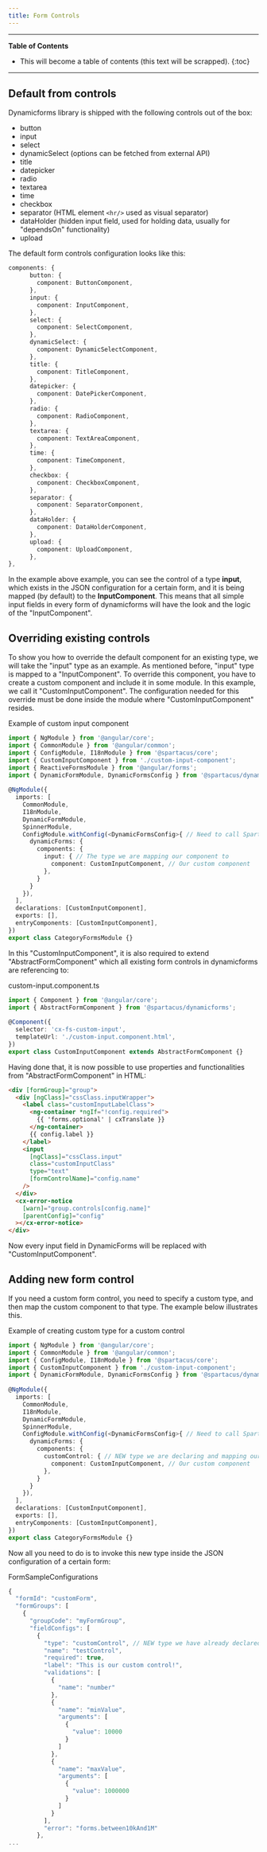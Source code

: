 ```yaml
---
title: Form Controls
---
```


***

**Table of Contents**

- This will become a table of contents (this text will be scrapped).
{:toc}

***

## Default from controls

Dynamicforms library is shipped with the following controls out of the box:

- button
- input
- select
- dynamicSelect (options can be fetched from external API)
- title
- datepicker
- radio
- textarea
- time
- checkbox
- separator (HTML element `<hr/>` used as visual separator)
- dataHolder (hidden input field, used for holding data, usually for "dependsOn" functionality)
- upload

The default form controls configuration looks like this:

```typescript
components: {
      button: {
        component: ButtonComponent,
      },
      input: {
        component: InputComponent,
      },
      select: {
        component: SelectComponent,
      },
      dynamicSelect: {
        component: DynamicSelectComponent,
      },
      title: {
        component: TitleComponent,
      },
      datepicker: {
        component: DatePickerComponent,
      },
      radio: {
        component: RadioComponent,
      },
      textarea: {
        component: TextAreaComponent,
      },
      time: {
        component: TimeComponent,
      },
      checkbox: {
        component: CheckboxComponent,
      },
      separator: {
        component: SeparatorComponent,
      },
      dataHolder: {
        component: DataHolderComponent,
      },
      upload: {
        component: UploadComponent,
      },
},
```

In the example above example, you can see the control of a type **input**, which exists in the JSON configuration for a certain form, and it is being mapped (by default) to the **InputComponent**. This means that all simple input fields in every form of dynamicforms will have the look and the logic of the "InputComponent".

## Overriding existing controls

To show you how to override the default component for an existing type, we will take the "input" type as an example. 
As mentioned before, "input" type is mapped to a "InputComponent". To override this component, you have to create a custom component and include it in some module. In this example, we call it "CustomInputComponent". 
The configuration needed for this override must be done inside the module where "CustomInputComponent" resides.

Example of custom input component

```typescript
import { NgModule } from '@angular/core';
import { CommonModule } from '@angular/common';
import { ConfigModule, I18nModule } from '@spartacus/core';
import { CustomInputComponent } from './custom-input-component';
import { ReactiveFormsModule } from '@angular/forms';
import { DynamicFormModule, DynamicFormsConfig } from '@spartacus/dynamicforms';
 
@NgModule({
  imports: [
    CommonModule,
    I18nModule,
    DynamicFormModule,
    SpinnerModule,
    ConfigModule.withConfig(<DynamicFormsConfig>{ // Need to call Spartacus Factory function and pass it DynamicFormsConfig
      dynamicForms: {
        components: {
          input: { // The type we are mapping our component to
            component: CustomInputComponent, // Our custom component
          },
        }
      }
    }),
  ],
  declarations: [CustomInputComponent],
  exports: [],
  entryComponents: [CustomInputComponent],
})
export class CategoryFormsModule {}
```

In this "CustomInputComponent", it is also required to extend "AbstractFormComponent" which all existing form controls in dynamicforms are referencing to:

custom-input.component.ts

```typescript
import { Component } from '@angular/core';
import { AbstractFormComponent } from '@spartacus/dynamicforms';
 
@Component({
  selector: 'cx-fs-custom-input',
  templateUrl: './custom-input.component.html',
})
export class CustomInputComponent extends AbstractFormComponent {}
```

Having done that, it is now possible to use properties and functionalities from "AbstractFormComponent" in HTML:

```html
<div [formGroup]="group">
  <div [ngClass]="cssClass.inputWrapper">
    <label class="customInputLabelClass">
      <ng-container *ngIf="!config.required">
        {{ 'forms.optional' | cxTranslate }}
      </ng-container>
      {{ config.label }}
    </label>
    <input
      [ngClass]="cssClass.input"
      class="customInputClass"
      type="text"
      [formControlName]="config.name"
    />
  </div>
  <cx-error-notice
    [warn]="group.controls[config.name]"
    [parentConfig]="config"
  ></cx-error-notice>
</div>
```

Now every input field in DynamicForms will be replaced with "CustomInputComponent".

## Adding new form control

If you need a custom form control, you need to specify a custom type, and then map the custom component to that type. The example below illustrates this.

Example of creating custom type for a custom control

```typescript
import { NgModule } from '@angular/core';
import { CommonModule } from '@angular/common';
import { ConfigModule, I18nModule } from '@spartacus/core';
import { CustomInputComponent } from './custom-input-component';
import { DynamicFormModule, DynamicFormsConfig } from '@spartacus/dynamicforms';
 
@NgModule({
  imports: [
    CommonModule,
    I18nModule,
    DynamicFormModule,
    SpinnerModule,
    ConfigModule.withConfig(<DynamicFormsConfig>{ // Need to call Spartacus Factory function and pass it DynamicFormsConfig
      dynamicForms: {
        components: {
          customControl: { // NEW type we are declaring and mapping our custom component to
            component: CustomInputComponent, // Our custom component
          },
        }
      }
    }),
  ],
  declarations: [CustomInputComponent],
  exports: [],
  entryComponents: [CustomInputComponent],
})
export class CategoryFormsModule {}
```
Now all you need to do is to invoke this new type inside the JSON configuration of a certain form:

FormSampleConfigurations

```typescript
{
  "formId": "customForm",
  "formGroups": [
    {
      "groupCode": "myFormGroup",
      "fieldConfigs": [
        {
          "type": "customControl", // NEW type we have already declared in our module in the example above
          "name": "testControl",
          "required": true,
          "label": "This is our custom control!",
          "validations": [
            {
              "name": "number"
            },
            {
              "name": "minValue",
              "arguments": [
                {
                  "value": 10000
                }
              ]
            },
            {
              "name": "maxValue",
              "arguments": [
                {
                  "value": 1000000
                }
              ]
            }
          ],
          "error": "forms.between10kAnd1M"
        },
...

```
